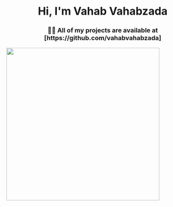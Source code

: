 <h1 align="center">Hi, I'm Vahab Vahabzada</h1>
<h3 align="center">👨‍💻 All of my projects are available at [https://github.com/vahabvahabzada]</h3>
<img src="https://github-readme-stats.vercel.app/api?username=vahabvahabzada&show_icons=true&theme=github_dark" width="400">
